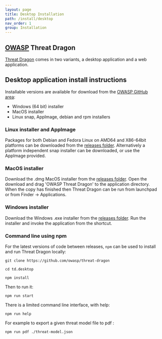 ```yaml
---
layout: page
title: Desktop Installation
path: /install/desktop
nav_order: 1
group: Installation
---
```


## [OWASP](https://www.owasp.org) Threat Dragon

[Threat Dragon](http://owasp.org/www-project-threat-dragon) comes in two variants, a desktop application and a web application.

## Desktop application install instructions
Installable versions are available for download from the [OWASP GitHub area](https://github.com/OWASP/threat-dragon/releases):

* Windows (64 bit) installer
* MacOS installer
* Linux snap, AppImage, debian and rpm installers

### Linux installer and AppImage
Packages for both Debian and Fedora Linux on AMD64 and X86-64bit platforms can be downloaded from the
[releases folder](https://github.com/OWASP/threat-dragon/releases/).
Alternatively a platform independent snap installer can be downloaded, or use the AppImage provided.

### MacOS installer
Download the .dmg MacOS installer from the
[releases folder](https://github.com/OWASP/threat-dragon/releases/).
Open the download and drag 'OWASP Threat  Dragon' to the application directory. When the copy has
finished then Threat  Dragon can be run from launchpad or from Finder -> Applications.

### Windows installer
Download the Windows .exe installer from the
[releases folder](https://github.com/OWASP/threat-dragon/releases/).
Run the installer and invoke the application from the shortcut.

### Command line using npm

For the latest versions of code between releases, `npm` can be used to install and run Threat Dragon locally:

`git clone https://github.com/owasp/threat-dragon`

`cd td.desktop`

`npm install`

Then to run it:

`npm run start`

There is a limited command line interface, with help:

`npm run help`

For example to export a given threat model file to pdf :

`npm run pdf ./threat-model.json`
